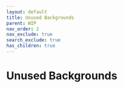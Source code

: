 ```yaml
---
layout: default
title: Unused Backgrounds
parent: WIP
nav_order: 2
nav_exclude: true
search_exclude: true
has_children: true
---
```


# Unused Backgrounds
